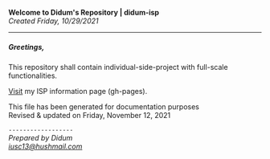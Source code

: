 **Welcome to Didum's Repository | didum-isp**<br/>
*Created Friday, 10/29/2021*

---

##### Greetings,

This repository shall contain individual-side-project with full-scale functionalities.

[Visit](https://isdidum.github.io/didum-isp/) my ISP information page (gh-pages).

This file has been generated for documentation purposes<br/>
Revised & updated on Friday, November 12, 2021

`------------------`<br/>
*Prepared by Didum* <br/>
*iusc13@hushmail.com*
